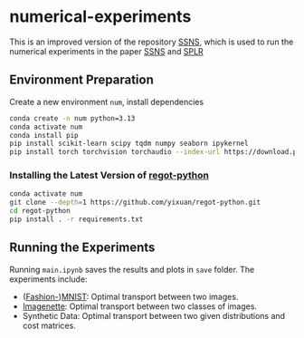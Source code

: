 # numerical-experiments

This is an improved version of the repository [SSNS](https://github.com/TangZihao1997/SSNS),
which is used to run the numerical experiments
in the paper [SSNS](https://openreview.net/forum?id=Nmmiyjw7Xg) and [SPLR](https://www.baidu.com/)

## Environment Preparation

Create a new environment `num`, install dependencies
```bash
conda create -n num python=3.13
conda activate num
conda install pip
pip install scikit-learn scipy tqdm numpy seaborn ipykernel
pip install torch torchvision torchaudio --index-url https://download.pytorch.org/whl/cpu
```

### Installing the Latest Version of [regot-python](https://github.com/yixuan/regot-python)

```bash
conda activate num
git clone --depth=1 https://github.com/yixuan/regot-python.git 
cd regot-python
pip install . -r requirements.txt
```

## Running the Experiments

Running `main.ipynb` saves the results and plots in `save` folder.
The experiments include:
- ([Fashion-](https://pytorch.org/vision/main/generated/torchvision.datasets.FashionMNIST.html?highlight=fashion+mnist#torchvision.datasets.FashionMNIST))[MNIST](https://pytorch.org/vision/main/generated/torchvision.datasets.MNIST.html): Optimal transport between two images.
- [Imagenette](https://github.com/fastai/imagenette): Optimal transport between two classes of images.
- Synthetic Data: Optimal transport between two given distributions and cost matrices.